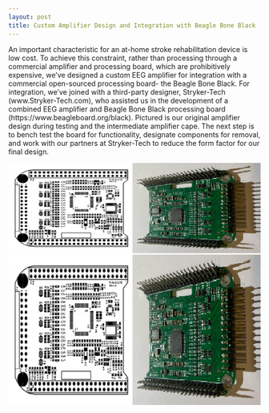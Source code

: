 ```yaml
---
layout: post
title: Custom Amplifier Design and Integration with Beagle Bone Black
---
```


<p>An important characteristic for an at-home stroke rehabilitation device is low cost. To achieve this constraint, rather than processing through a commercial amplifier and processing board, which are prohibitively expensive, we’ve designed a custom EEG amplifier for integration with a commercial open-sourced processing board- the Beagle Bone Black. For integration, we’ve joined with a third-party designer, Stryker-Tech (www.Stryker-Tech.com), who assisted us in the development of a combined EEG amplifier and Beagle Bone Black processing board (https://www.beagleboard.org/black). Pictured is our original amplifier design during testing and the intermediate amplifier cape. The next step is to bench test the board for functionality, designate components for removal, and work with our partners at Stryker-Tech to reduce the form factor for our final design.</p>

<img src="/photos/both_designs.png" style="float: center">



<div style="text-align:center"><img src="/photos/both_designs.png" width="600" height="300" /></div>
